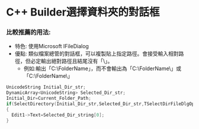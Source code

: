 # C++ Builder選擇資料夾的對話框

### 比較推薦的用法:
+ 特色: 使用Microsoft IFileDialog
+ 優點: 類似檔案總管的對話框，可以複製貼上指定路徑。會接受輸入相對路徑，但必定輸出絕對路徑且結尾沒有「\」。
  + 例如:輸出「C:\FolderName」，而不會輸出為「C:\FolderName\」或「C:\FolderName\\」
```cpp
UnicodeString Initial_Dir_str;
DynamicArray<UnicodeString> Selected_Dir_str;
Initial_Dir=Current_Folder_Path;
if(SelectDirectory(Initial_Dir_str,Selected_Dir_str,TSelectDirFileDlgOpts(),L"請選擇資料夾",L"目標資料夾",L"選擇資料夾"))
{
  Edit1->Text=Selected_Dir_string[0];
}
```
